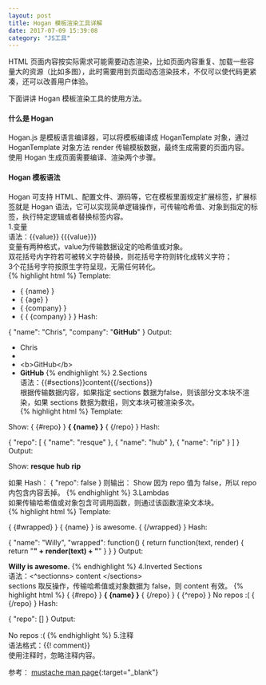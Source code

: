 ```yaml
---
layout: post
title: Hogan 模板渲染工具详解
date: 2017-07-09 15:39:08
category: "JS工具"
---
```


HTML 页面内容按实际需求可能需要动态渲染，比如页面内容重复、加载一些容量大的资源（比如多图），此时需要用到页面动态渲染技术，不仅可以使代码更紧凑，还可以改善用户体验。    

下面讲讲 Hogan 模板渲染工具的使用方法。  

#### 什么是 Hogan 
Hogan.js 是模板语言编译器，可以将模板编译成 HoganTemplate 对象，通过 HoganTemplate 对象方法 render 传输模板数据，最终生成需要的页面内容。  
使用 Hogan 生成页面需要编译、渲染两个步骤。  

#### Hogan 模板语法  
Hogan 可支持 HTML、配置文件、源码等，它在模板里面规定扩展标签，扩展标签就是 Hogan 语法，它可以实现简单逻辑操作，可传输哈希值、对象到指定的标签，执行特定逻辑或者替换标签内容。  
1.变量  
语法：\{\{value\}\}     \{\{\{value\}\}\}  
变量有两种格式，value为传输数据设定的哈希值或对象。  
双花括号内字符若可被转义字符替换，则花括号字符则转化成转义字符；  
3个花括号字符按原生字符呈现，无需任何转化。  
{% highlight html %}
Template:

* { {name} }
* { {age} }
* { {company} }
* { { {company} } }
Hash:

{
  "name": "Chris",
  "company": "<b>GitHub</b>"
}
Output:

* Chris
*
* &lt;b&gt;GitHub&lt;/b&gt;
* <b>GitHub</b>
{% endhighlight %}
2.Sections  
语法：\{\{#sections\}\}content\{\{/sections\}\}  
根据传输数据内容，如果指定 sections 数据为false，则该部分文本块不渲染，如果 sections 数据为数组，则文本块可被渲染多次。  
{% highlight html %}
Template:

Show:
{ {#repo} }
  <b>{ {name} }</b>
{ {/repo} }
Hash:

{
  "repo": [
    { "name": "resque" },
    { "name": "hub" },
    { "name": "rip" }
  ]
}
Output:

Show:
<b>resque</b>
<b>hub</b>
<b>rip</b>

如果 Hash：
{
	"repo": false
}
则输出：
Show
因为 repo 值为 false，所以 repo 内包含内容丢掉。
{% endhighlight %}
3.Lambdas  
如果传输哈希值或对象包含可调用函数，则通过该函数渲染文本块。  
{% highlight html %}
Template:

{ {#wrapped} }
  { {name} } is awesome.
{ {/wrapped} }
Hash:

{
  "name": "Willy",
  "wrapped": function() {
    return function(text, render) {
      return "<b>" + render(text) + "</b>"
    }
  }
}
Output:

<b>Willy is awesome.</b>
{% endhighlight %}
4.Inverted Sections  
语法：\<^sectionns\> content \</sections\>  
sections 取反操作，传输哈希值或对象数据为 false，则 content 有效。
{% highlight html %}
{ {#repo} }
  <b>{ {name} }</b>
{ {/repo} }
{ {^repo} }
  No repos :(
{ {/repo} }
Hash:

{
  "repo": []
}
Output:

No repos :(
{% endhighlight %}
5.注释  
语法格式：\{\{! comment\}\}  
使用注释时，忽略注释内容。  


参考：
[mustache man page](http://mustache.github.io/mustache.5.html){:target="_blank"}




